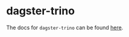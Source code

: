 # dagster-trino

The docs for `dagster-trino` can be found
[here](https://docs.dagster.io/_apidocs/libraries/dagster-trino).
